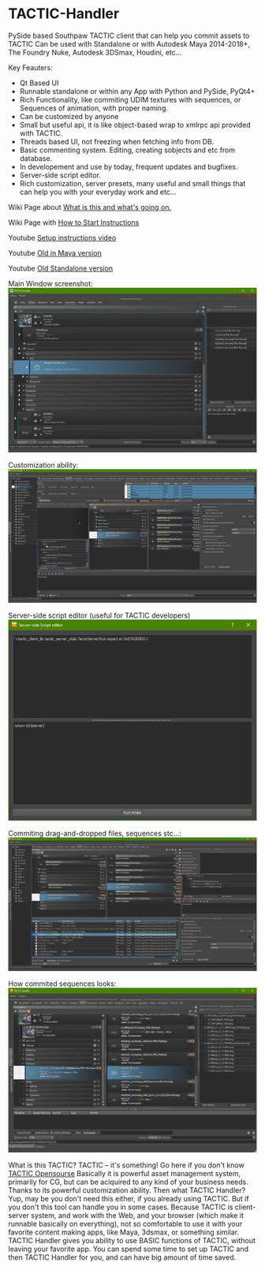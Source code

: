 # TACTIC-Handler
PySide based Southpaw TACTIC client that can help you commit assets to TACTIC
Can be used with Standalone or with Autodesk Maya 2014-2018+, The Foundry Nuke, Autodesk 3DSmax, Houdini, etc...

Key Feauters:
* Qt Based UI
* Runnable standalone or within any App with Python and PySide, PyQt4+
* Rich Functionality, like commiting UDIM textures with sequences, or Sequences of animation, with proper naming.
* Can be customized by anyone
* Small but useful api, it is like object-based wrap to xmlrpc api provided with TACTIC.
* Threads based UI, not freezing when fetching info from DB.
* Basic commenting system. Editing, creating sobjects and etc from database.
* In developement and use by today, frequent updates and bugfixes.
* Server-side script editor.
* Rich customization, server presets, many useful and small things that can help you with your everyday work and etc...

Wiki Page about [What is this and what's going on.](https://github.com/listyque/TACTIC-Handler/wiki/What-is-this-and-what's-going-on. "What is this and what's going on.")


Wiki Page with [How to Start Instructions](https://github.com/listyque/TACTIC-Handler/wiki/Setup-Instrcutions-(updated) "How to Start Instructions")

Youtube [Setup instructions video](www.youtube.com/watch?v=z6sDVUhGNbI)

Youtube [Old in Maya version](https://www.youtube.com/watch?v=E3CIjbZIHGM)

Youtube [Old Standalone version](https://www.youtube.com/watch?v=FD0dHPTBXSw)

Main Window screenshot:
![Main Window](/screenshots/24.12.2017/new_tabs.png)

Customization ability:
![Customization](/screenshots/05.10.2017/any_interface_tweaks.png)

Server-side script editor (useful for TACTIC developers)
![Server-side script editor](/screenshots/05.10.2017/serverside_script_runner.png)

Commiting drag-and-dropped files, sequences stc...:
![Commiting](/screenshots/07.12.2017/new_drop_plate_and_checkins.png)

How commited sequences looks:
![Sequences](/screenshots/21.12.2017/multiple_checkin_with_sequences.png)

What is this TACTIC?
TACTIC – it's something! Go here if you don't know [TACTIC Opensourse](https://github.com/listyque/TACTIC)
Basically it is powerful asset management system, primarily for CG, but can be aciquired to any kind of your business needs. Thanks to its powerful customization ability.
Then what TACTIC Handler?
Yup, may be you don't need this either, if you already using TACTIC. But if you don't this tool can handle you in some cases. 
Because TACTIC is client-server system, and work with the Web, and your browser (which make it runnable basically on everything), not so comfortable to use it with your favorite content making apps, like Maya, 3dsmax, or something similar. TACTIC Handler gives you ability to use BASIC functions of TACTIC, without leaving your favorite app. You can spend some time to set up TACTIC and then TACTIC Handler for you, and can have big amount of time saved.
